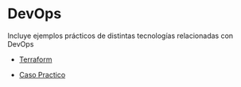 # DevOps

Incluye ejemplos prácticos de distintas tecnologías relacionadas con DevOps

* [Terraform]()

* [Caso Practico]()
